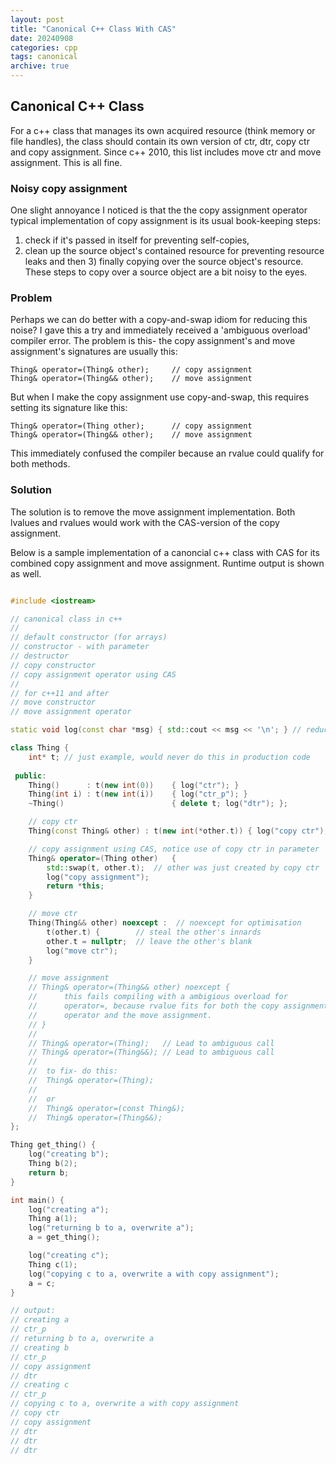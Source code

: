 ```yaml
---
layout: post
title: "Canonical C++ Class With CAS"
date: 20240908
categories: cpp
tags: canonical
archive: true
---
```


## Canonical C++ Class

For a c++ class that manages its own acquired resource (think memory or file 
handles), the class should contain its own version of ctr, dtr, copy ctr and 
copy assignment.  Since c++ 2010, this list includes move ctr and move 
assignment.  This is all fine.  

### Noisy copy assignment

One slight annoyance I noticed is that the the copy assignment operator 
typical implementation of copy assignment is its usual book-keeping steps:
1) check if it's passed in itself for preventing self-copies, 
2) clean up the source object's contained resource for preventing resource leaks
and then 3) finally copying over the source object's resource.  
These steps to copy over a source object are a bit noisy to the eyes.

### Problem

Perhaps we can do better with a copy-and-swap idiom for reducing this noise? 
I gave this a try and immediately received a 'ambiguous overload' compiler error.
The problem is this- the copy assignment's and move assignment's signatures are usually
this:

	Thing& operator=(Thing& other);   	// copy assignment
	Thing& operator=(Thing&& other);	// move assignment

But when I make the copy assignment use copy-and-swap, this requires setting 
its signature like this:

	Thing& operator=(Thing other);   	// copy assignment
	Thing& operator=(Thing&& other);	// move assignment

This immediately confused the compiler because an rvalue could qualify for 
both methods.  

### Solution

The solution is to remove the move assignment implementation.  Both lvalues 
and rvalues would work with the CAS-version of the copy assignment.

Below is a sample implementation of a canoncial c++ class with CAS for its
combined copy assignment and move assignment.  Runtime output is shown as well.

~~~cpp

#include <iostream>

// canonical class in c++
//
// default constructor (for arrays)
// constructor - with parameter
// destructor
// copy constructor
// copy assignment operator using CAS
//
// for c++11 and after
// move constructor
// move assignment operator

static void log(const char *msg) { std::cout << msg << '\n'; } // reduce noise

class Thing {
    int* t; // just example, would never do this in production code
 
 public:
    Thing()      : t(new int(0))    { log("ctr"); }
    Thing(int i) : t(new int(i))    { log("ctr_p"); }
    ~Thing()                        { delete t; log("dtr"); };

    // copy ctr
    Thing(const Thing& other) : t(new int(*other.t)) { log("copy ctr"); }

    // copy assignment using CAS, notice use of copy ctr in parameter
    Thing& operator=(Thing other)   {
        std::swap(t, other.t);  // other was just created by copy ctr
        log("copy assignment");
        return *this;
    }

    // move ctr
    Thing(Thing&& other) noexcept :  // noexcept for optimisation
        t(other.t) {        // steal the other's innards
        other.t = nullptr;  // leave the other's blank
        log("move ctr");
    }

    // move assignment
    // Thing& operator=(Thing&& other) noexcept {
    //      this fails compiling with a ambigious overload for
    //      operator=, because rvalue fits for both the copy assignment
    //      operator and the move assignment.
    // }
    //
    // Thing& operator=(Thing);   // Lead to ambiguous call
    // Thing& operator=(Thing&&); // Lead to ambiguous call
    //
    //  to fix- do this:
    //  Thing& operator=(Thing);
    //
    //  or
    //  Thing& operator=(const Thing&);
    //  Thing& operator=(Thing&&);
};

Thing get_thing() {
    log("creating b");
    Thing b(2);
    return b; 
}

int main() {
    log("creating a");
    Thing a(1);
    log("returning b to a, overwrite a");
    a = get_thing();

    log("creating c");
    Thing c(1);
    log("copying c to a, overwrite a with copy assignment");
    a = c;
}

// output:
// creating a
// ctr_p
// returning b to a, overwrite a
// creating b
// ctr_p
// copy assignment
// dtr
// creating c
// ctr_p
// copying c to a, overwrite a with copy assignment
// copy ctr
// copy assignment
// dtr
// dtr
// dtr

~~~
